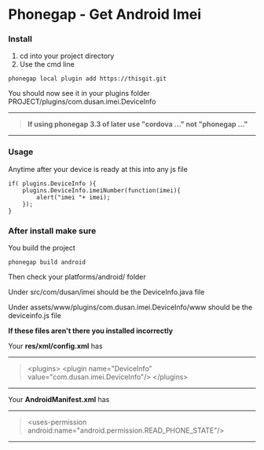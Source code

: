 # Phonegap - Get Android Imei

### Install

1. cd into your project directory
2. Use the cmd line

```
phonegap local plugin add https://thisgit.git
```

You should now see it in your plugins folder PROJECT/plugins/com.dusan.imei.DeviceInfo

---
> **If using phonegap 3.3 of later use "cordova ..." not "phonegap ..."**

---

### Usage

Anytime after your device is ready at this into any js file

```
if( plugins.DeviceInfo ){
    plugins.DeviceInfo.imeiNumber(function(imei){
        alert("imei "+ imei);                   
    });
}
```

### After install make sure

You build the project

```
phonegap build android
```

Then check your platforms/android/ folder

Under src/com/dusan/imei should be the DeviceInfo.java file

Under assets/www/plugins/com.dusan.imei.DeviceInfo/www should be the deviceinfo.js file 

**If these files aren't there you installed incorrectly**


Your **res/xml/config.xml** has

---
> \<plugins>
>   \<plugin name="DeviceInfo" value="com.dusan.imei.DeviceInfo"/>
> \</plugins>

---

Your **AndroidManifest.xml** has

---
> \<uses-permission android:name="android.permission.READ_PHONE_STATE"/>

---
